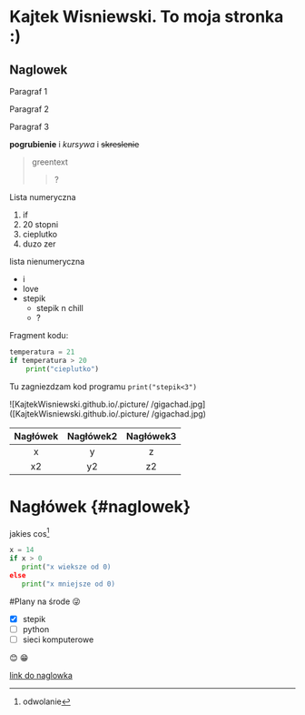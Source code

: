 # Kajtek Wisniewski. To moja stronka :)

## Naglowek

Paragraf 1

Paragraf 2

Paragraf 3

**pogrubienie** i *kursywa* i ~~skreslenie~~

>greentext
>>?

Lista numeryczna
1. if
2. 20 stopni
3. cieplutko
4. duzo zer

lista nienumeryczna
- i
- love
- stepik
	- stepik n chill
	- ?

Fragment kodu:
```py
temperatura = 21
if temperatura > 20
	print("cieplutko")
```

Tu zagniezdzam kod programu `print("stepik<3")`


![KajtekWisniewski.github.io/.picture/
/gigachad.jpg]([KajtekWisniewski.github.io/.picture/
/gigachad.jpg)

|Nagłówek|Nagłówek2|Nagłówek3|
|:------:|:-------:|:-------:|
|x       |y        |z        |
|x2      |y2       |z2       |

# Nagłówek {#naglowek}

jakies cos[^1]

```py
x = 14
if x > 0
   print("x wieksze od 0)
else
   print("x mniejsze od 0)
```
[^1]: odwolanie

#Plany na środe :stuck_out_tongue_winking_eye: 
 - [x] stepik
 - [ ] python
 - [ ] sieci komputerowe

:blush: :grin:

[link do naglowka](#naglowek)
